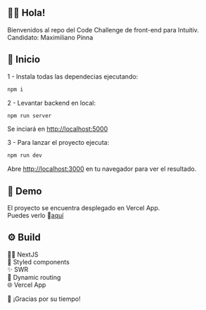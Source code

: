 ## 👋🏼 Hola!

Bienvenidos al repo del Code Challenge de front-end para Intuitiv.
Candidato: Maximiliano Pinna

## 🏁 Inicio

1 - Instala todas las dependecias ejecutando:

```bash
npm i
```

2 - Levantar backend en local:

```bash
npm run server
```

Se inciará en [http://localhost:5000](http://localhost:5000)

3 - Para lanzar el proyecto ejecuta:

```bash
npm run dev
```

Abre [http://localhost:3000](http://localhost:3000) en tu navegador para ver el resultado.

## 💁 Demo

El proyecto se encuentra desplegado en Vercel App.  
Puedes verlo 🔗[aquí](https://intuitivo-challenge.vercel.app/)

## ⚙ Build

🧙‍♂️ NextJS  
💅 Styled components  
✨ SWR  
🔗 Dynamic routing  
🌐 Vercel App

🙏 ¡Gracias por su tiempo!
